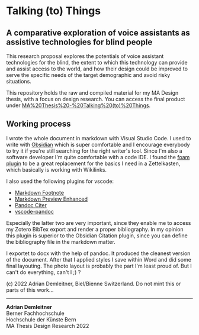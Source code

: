 # Talking (to) Things
## A comparative exploration of voice assistants as assistive technologies for blind people

This research proposal explores the potentials of voice assistant technologies for the blind, the extent to which this technology can provide and assist access to the world, and how their design could be improved to serve the specific needs of the target demographic and avoid risky situations.

This repository holds the raw and compiled material for my MA Design thesis, with a focus on design research. You can access the final product under [MA%20Thesis%20-%20Talking%20(to)%20Things](MA%20Thesis%20-%20Talking%20(to)%20Things.pdf).

## Working process
I wrote the whole document in markdown with Visual Studio Code. I used to write with [Obsidian](https://obsidian.md) which is super comfortable and I encourage everybody to try it if you're still searching for the right writer's tool. Since I'm also a software developer I'm quite comfortable with a code IDE. I found the [foam plugin](https://foambubble.github.io/foam) to be a great replacement for the basics I need in a Zettelkasten, which basically is working with Wikilinks.

I also used the following plugins for vscode:

- [Markdown Footnote](https://marketplace.visualstudio.com/items?itemName=houkanshan.vscode-markdown-footnote)
- [Markdown Preview Enhanced](https://marketplace.visualstudio.com/items?itemName=shd101wyy.markdown-preview-enhanced)
- [Pandoc Citer](https://marketplace.visualstudio.com/items?itemName=notZaki.pandocciter)
- [vscode-pandoc](https://marketplace.visualstudio.com/items?itemName=DougFinke.vscode-pandoc)

Especially the latter two are very important, since they enable me to access my Zotero BibTex export and render a proper bibliography. In my opinion this plugin is superior to the Obsidian Citation plugin, since you can define the bibliography file in the markdown matter.

I exportet to docx with the help of pandoc. It produced the cleanest version of the document. After that I applied styles I save within Word and did some final layouting. The photo layout is probably the part I'm least proud of. But I can't do everything, can't I ;) ?

(c) 2022 Adrian Demleitner, Biel/Bienne Switzerland. Do not mint this or parts of this work…

---

**Adrian Demleitner**<br>
Berner Fachhochschule<br>
Hochschule der Künste Bern<br>
MA Thesis Design Research 2022